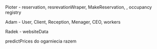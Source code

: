 Pioter - reservation, resrevationWraper, MakeReservation, , occupancy registry

Adam - User, Client, Reception, Menager, CEO, workers

Radek -  websiteData

predictPrices do ogarniecia razem
